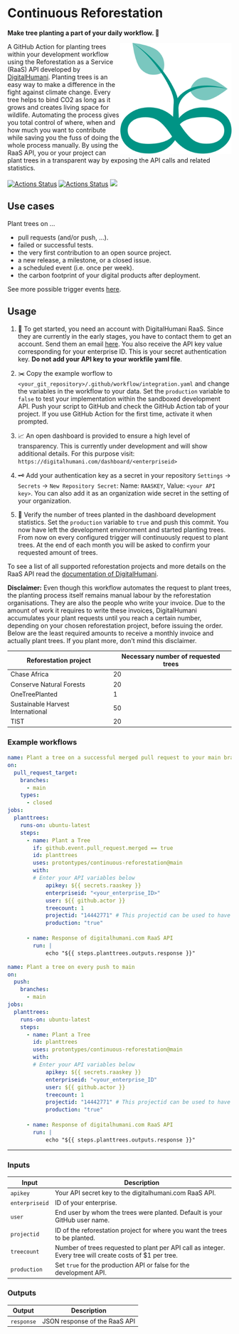 # Continuous Reforestation
**Make tree planting a part of your daily workflow. :deciduous_tree:**

[<img src="logo.svg" align="right" width="250">](https://github.com/protontypes/continuous-reforestation)
A GitHub Action for planting trees within your development workflow using the Reforestation as a Service (RaaS) API developed by [DigitalHumani](https://digitalhumani.com/). Planting trees is an easy way to make a difference in the fight against climate change. Every tree helps to bind CO2 as long as it grows and creates living space for wildlife. Automating the process gives you total control of where, when and how much you want to contribute while saving you the fuss of doing the whole process manually. By using the RaaS API, you or your project can plant trees in a transparent way by exposing the API calls and related statistics. <br>  <br>
[![Actions Status](https://github.com/protontypes/continuous-reforestation/workflows/Lint/badge.svg)](https://github.com/jacobtomlinson/protontypes/continuous-reforestation/actions)
[![Actions Status](https://github.com/protontypes/continuous-reforestation/workflows/Integration%20Test/badge.svg)](https://github.com/protontypes/continuous-reforestation/actions)
[![](https://badgen.net/badge/icon/Community%20Chat/green?icon=gitter&label)](https://gitter.im/protontypes/community)

## Use cases
Plant trees on ...
* pull requests (and/or push, ...).
* failed or successful tests.
* the very first contribution to an open source project.
* a new release, a milestone, or a closed issue.
* a scheduled event (i.e. once per week).
* the carbon footprint of your digital products after deployment.

See more possible trigger events [here](https://docs.github.com/en/actions/reference/events-that-trigger-workflows).

## Usage

1. 🏁 To get started, you need an account with DigitalHumani RaaS. Since they are currently in the early stages, you have to contact them to get an account. Send them an email [here](https://digitalhumani.com/#contact). You also receive the API key value corresponding for your enterprise ID. This is your secret authentication key. **Do not add your API key to your workfile yaml file**.

2. ✂️ Copy the example worflow to `<your_git_repository>/.github/workflow/integration.yaml` and change the variables in the workflow to your data. Set the `production` variable to `false` to test your implementation within the sandboxed development API. Push your script to GitHub and check the GitHub Action tab of your project. If you use GitHub Action for the first time, activate it when prompted.

3. 📈 An open dashboard is provided to ensure a high level of transparency. This is currently under development and will show additional details. For this purpose visit:
``
https://digitalhumani.com/dashboard/<enterpriseid>
``

4. 🗝️ Add your authentication key as a secret in your repository `Settings` -> `Secrets` -> `New Repository Secret`: Name: `RAASKEY`, Value: `<your API key>`. You can also add it as an organization wide secret in the setting of your organization.

5. 🌱 Verify the number of trees planted in the dashboard development statistics. Set the `production` variable to `true` and push this commit. You now have left the development environment and started planting trees. From now on every configured trigger will continuously request to plant trees. At the end of each month you will be asked to confirm your requested amount of trees.

To see a list of all supported reforestation projects and more details on the RaaS API read the [documentation of DigitalHumani](https://digitalhumani.com/docs/#appendixlist-of-projects).

**Disclaimer:** Even though this workflow automates the request to plant trees, the planting process itself remains manual labour by the reforestation organisations. They are also the people who write your invoice. Due to the amount of work it requires to write these invoices, DigitalHumani accumulates your plant requests until you reach a certain number, depending on your chosen reforestation project, before issuing the order. Below are the least required amounts to receive a monthly invoice and actually plant trees. If you plant more, don't mind this disclaimer.

| Reforestation project | Necessary number of requested trees |
| --------------------- | ----------------------------------- |
| Chase Africa | 20 |
| Conserve Natural Forests | 20 |
| OneTreePlanted | 1 |
| Sustainable Harvest International | 50 |
| TIST | 20 | 

### Example workflows

```yaml
name: Plant a tree on a successful merged pull request to your main branch
on: 
  pull_request_target:
    branches:
      - main
    types:
      - closed
jobs:
  planttrees:
    runs-on: ubuntu-latest
    steps:
      - name: Plant a Tree
        if: github.event.pull_request.merged == true
        id: planttrees
        uses: protontypes/continuous-reforestation@main
        with:
        # Enter your API variables below
            apikey: ${{ secrets.raaskey }}
            enterpriseid: "<your_enterprise_ID>"
            user: ${{ github.actor }}
            treecount: 1
            projectid: "14442771" # This projectid can be used to have your trees planted where they are needed the most.
            production: "true"

      - name: Response of digitalhumani.com RaaS API
        run: |
            echo "${{ steps.planttrees.outputs.response }}"
```

```yaml
name: Plant a tree on every push to main
on:
  push:
    branches:
      - main
jobs:
  planttrees:
    runs-on: ubuntu-latest
    steps:
      - name: Plant a Tree
        id: planttrees
        uses: protontypes/continuous-reforestation@main
        with:
        # Enter your API variables below
            apikey: ${{ secrets.raaskey }}
            enterpriseid: "<your_enterprise_ID"
            user: ${{ github.actor }}
            treecount: 1
            projectid: "14442771" # This projectid can be used to have your trees planted where they are needed the most, so this is a great ID to use by default when making the API call. 
            production: "true"

      - name: Response of digitalhumani.com RaaS API
        run: |
            echo "${{ steps.planttrees.outputs.response }}"
```
---
### Inputs

| Input            | Description                           |
|------------------|---------------------------------------|
| `apikey`         | Your API secret key to the digitalhumani.com RaaS API. |
| `enterpriseid`   | ID of your enterprise.                |
| `user`           | End user by whom the trees were planted. Default is your GitHub user name. |
| `projectid`      | ID of the reforestation project for where you want the trees to be planted.    |
| `treecount`      | Number of trees requested to plant per API call as integer. Every tree will create costs of $1 per tree. |
| `production`     | Set `true` for the production API or false for the development API. |

### Outputs

| Output           | Description                           |
|------------------|---------------------------------------|
| `response`       | JSON response of the RaaS API |
